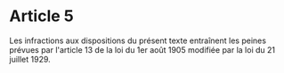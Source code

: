 # Article 5

Les infractions aux dispositions du présent texte entraînent les peines prévues par l'article 13 de la loi du 1er août 1905 modifiée par la loi du 21 juillet 1929.
